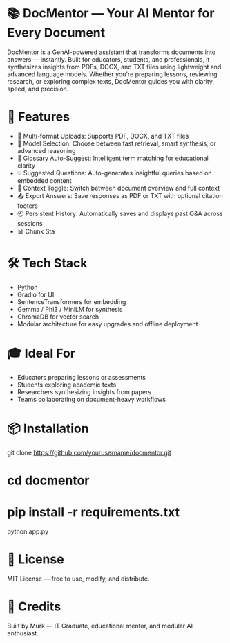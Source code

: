 
# 📚 DocMentor — Your AI Mentor for Every Document
DocMentor is a GenAI-powered assistant that transforms documents into answers — instantly. Built for educators, students, and professionals, it synthesizes insights from PDFs, DOCX, and TXT files using lightweight and advanced language models. Whether you're preparing lessons, reviewing research, or exploring complex texts, DocMentor guides you with clarity, speed, and precision.

# 🚀 Features
- 📁 Multi-format Uploads: Supports PDF, DOCX, and TXT files
- 🧠 Model Selection: Choose between fast retrieval, smart synthesis, or advanced reasoning
- 📘 Glossary Auto-Suggest: Intelligent term matching for educational clarity
- 💡 Suggested Questions: Auto-generates insightful queries based on embedded content
- 📄 Context Toggle: Switch between document overview and full context
- 📤 Export Answers: Save responses as PDF or TXT with optional citation footers
- 🕘 Persistent History: Automatically saves and displays past Q&A across sessions
- 📊 Chunk Sta

# 🛠️ Tech Stack
- Python
- Gradio for UI
- SentenceTransformers for embedding
- Gemma / Phi3 / MiniLM for synthesis
- ChromaDB for vector search
- Modular architecture for easy upgrades and offline deployment

# 🎓 Ideal For
- Educators preparing lessons or assessments
- Students exploring academic texts
- Researchers synthesizing insights from papers
- Teams collaborating on document-heavy workflows

# 📦 Installation
git clone https://github.com/yourusername/docmentor.git
# cd docmentor
# pip install -r requirements.txt
  python app.py

# 📘 License
MIT License — free to use, modify, and distribute.

# 🙌 Credits
Built by Murk — IT Graduate, educational mentor, and modular AI enthusiast.


